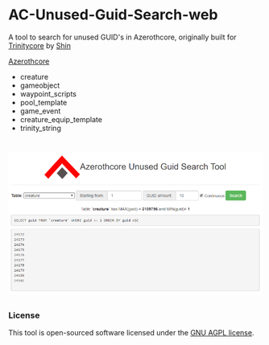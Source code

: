 AC-Unused-Guid-Search-web
=========================

A tool to search for unused GUID's in Azerothcore, originally built for [Trinitycore](https://github.com/Trinitycore/Trinitycore) by [Shin](https://github.com/FrancescoBorzi)

[Azerothcore](https://github.com/Azerothcore/Azerothcore-wotlk) 

- creature
- gameobject
- waypoint_scripts
- pool_template
- game_event
- creature_equip_template
- trinity_string

# ![logo](https://raw.githubusercontent.com/Kitzunu/AC-Unused-Guid-Search-web/Azerothcore/img/acpreview.PNG)

### License

This tool is open-sourced software licensed under the [GNU AGPL license](https://github.com/ShinDarth/TC-Unused-Guid-Search-web/blob/master/LICENSE).

